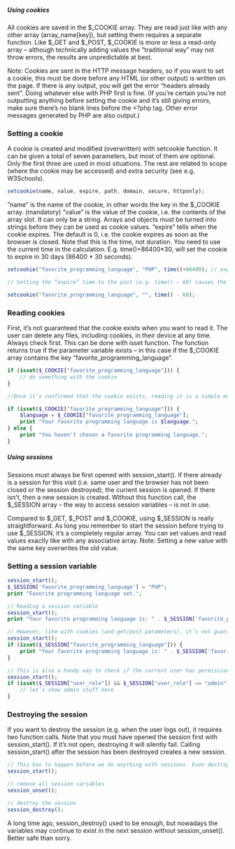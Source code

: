 ##### Using cookies

All cookies are saved in the $\_COOKIE array. They are read just like with any other array (array_name[key]), but setting them requires a separate function. Like $\_GET and $\_POST, $\_COOKIE is more or less a read-only array – although technically adding values the “traditional way” may not throw errors, the results are unpredictable at best.

Note: Cookies are sent in the HTTP message headers, so if you want to set a cookie, this must be done before any HTML (or other output) is written on the page. If there is any output, you will get the error “headers already sent”. Doing whatever else with PHP first is fine. (If you’re certain you’re not outputting anything before setting the cookie and it’s still giving errors, make sure there’s no blank lines before the <?php tag. Other error messages generated by PHP are also output.)

### Setting a cookie

A cookie is created and modified (overwritten) with setcookie function. It can be given a total of seven parameters, but most of them are optional. Only the first three are used in most situations. The rest are related to scope (where the cookie may be accessed) and extra security (see e.g. W3Schools).

```php
setcookie(name, value, expire, path, domain, secure, httponly);
```

”name” is the name of the cookie, in other words the key in the $\_COOKIE array. (mandatory)
“value” is the value of the cookie, i.e. the contents of the array slot. It can only be a string. Arrays and objects must be turned into strings before they can be used as cookie values.
“expire” tells when the cookie expires. The default is 0, i.e. the cookie expires as soon as the browser is closed. Note that this is the time, not duration. You need to use the current time in the calculation. E.g. time()+86400*30, will set the cookie to expire in 30 days (86400 * 30 seconds).

```php
setcookie("favorite_programming_language", "PHP", time()+86400); // expires in one day

// Setting the “expire” time to the past (e.g. time() – 60) causes the cookie to expire immediately. It doesn’t matter what value you give it ("" is just fine), but there must be a value since the parameters are read from first to last.

setcookie("favorite_programming_language", "", time() - 60);
```

### Reading cookies

First, it’s not guaranteed that the cookie exists when you want to read it. The user can delete any files, including cookies, in their device at any time. Always check first. This can be done with isset function. The function returns true if the parameter variable exists – in this case if the $\_COOKIE array contains the key “favorite_programming_language”.

```php
if (isset($_COOKIE["favorite_programming_language"])) {
    // do something with the cookie
}

//Once it’s confirmed that the cookie exists, reading it is a simple matter. When it comes to reading values, $_COOKIE is just an associative array.

if (isset($_COOKIE["favorite_programming_language"])) {
    $language = $_COOKIE["favorite_programming_language"];
    print "Your favorite programming language is $language.";
} else {
    print "You haven't chosen a favorite programming language.";
}
```

##### Using sessions

Sessions must always be first opened with session_start(). If there already is a session for this visit (i.e. same user and the browser has not been closed or the session destroyed), the current session is opened. If there isn’t, then a new session is created. Without this function call, the $\_SESSION array – the way to access session variables – is not in use.

Compared to $\_GET, $\_POST and $\_COOKIE, using $\_SESSION is really straightforward. As long you remember to start the session before trying to use $\_SESSION, it’s a completely regular array. You can set values and read values exactly like with any associative array. Note: Setting a new value with the same key overwrites the old value.

### Setting a session variable

```php
session_start();
$_SESSION['favorite_programming_language'] = "PHP";
print "Favorite programming language set.";

// Reading a session variable
session_start();
print "Your favorite programming language is: " . $_SESSION['favorite_programming_language'];

// However, like with cookies (and get/post parameters), it’s not guaranteed that the session variable exists. Better check first.
session_start();
if (isset($_SESSION["favorite_programming_language"])) {
    print "Your favorite programming language is: " . $_SESSION['favorite_programming_language'];
}

// This is also a handy way to check if the current user has permission to access certain content – if there’s the corresponding session variable (possibly with specific value), we’re good to go.
session_start();
if (isset($_SESSION["user_role"]) && $_SESSION["user_role"] == "admin") { // first check the variable is set or you may get an error
    // let’s show admin stuff here
}
```

### Destroying the session

If you want to destroy the session (e.g. when the user logs out), it requires two function calls. Note that you must have opened the session first with session_start(). If it’s not open, destroying it will silently fail. Calling session_start() after the session has been destroyed creates a new session.

```php
// This has to happen before we do anything with sessions. Even destroying.
session_start();

// remove all session variables
session_unset();

// destroy the session
session_destroy();
```

A long time ago, session_destroy() used to be enough, but nowadays the variables may continue to exist in the next session without session_unset(). Better safe than sorry.
